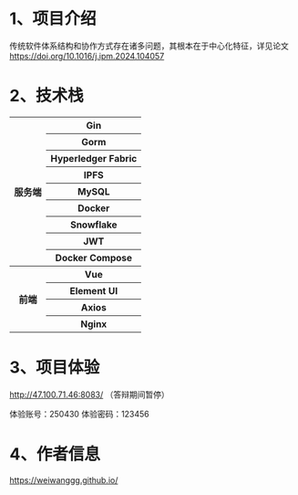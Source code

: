 # 1、项目介绍

传统软件体系结构和协作方式存在诸多问题，其根本在于中心化特征，详见论文<https://doi.org/10.1016/j.ipm.2024.104057>

# 2、技术栈
<table>
    <tr>
        <th rowspan="9">服务端</th>
        <th>Gin</th>
    </tr>
    <tr>
        <th>Gorm</th>
    </tr>
    <tr>
        <th>Hyperledger Fabric</th>
    </tr>
    <tr>
        <th>IPFS</th>
    </tr>
    <tr>
        <th>MySQL</th>
    </tr>
    <tr>
        <th>Docker</th>
    </tr>
    <tr>
        <th>Snowflake</th>
    </tr>
    <tr>
        <th>JWT</th>
    </tr>
    <tr>
        <th>Docker Compose</th>
    </tr>
    <tr>
        <th rowspan="5">前端</th>
        <th>Vue</th>
    </tr>
    <tr>
        <th>Element UI</th>
    </tr>
    <tr>
        <th>Axios</th>
    </tr>
    <tr>
        <th>Nginx</th>
    </tr>
</table>

# 3、项目体验
<http://47.100.71.46:8083/> （答辩期间暂停）

体验账号：250430
体验密码：123456

# 4、作者信息
<https://weiwanggg.github.io/>
